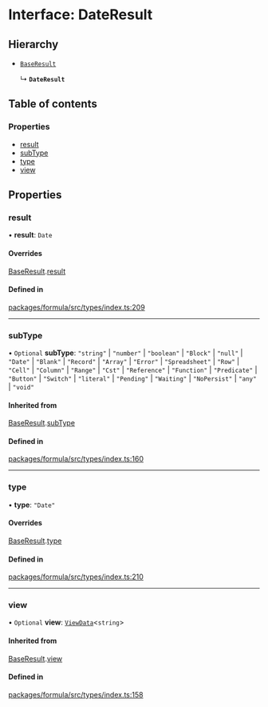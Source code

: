# Interface: DateResult

## Hierarchy

- [`BaseResult`](BaseResult.md)

  ↳ **`DateResult`**

## Table of contents

### Properties

- [result](DateResult.md#result)
- [subType](DateResult.md#subtype)
- [type](DateResult.md#type)
- [view](DateResult.md#view)

## Properties

### <a id="result" name="result"></a> result

• **result**: `Date`

#### Overrides

[BaseResult](BaseResult.md).[result](BaseResult.md#result)

#### Defined in

[packages/formula/src/types/index.ts:209](https://github.com/mashcard/mashcard/blob/main/packages/formula/src/types/index.ts#L209)

___

### <a id="subtype" name="subtype"></a> subType

• `Optional` **subType**: ``"string"`` \| ``"number"`` \| ``"boolean"`` \| ``"Block"`` \| ``"null"`` \| ``"Date"`` \| ``"Blank"`` \| ``"Record"`` \| ``"Array"`` \| ``"Error"`` \| ``"Spreadsheet"`` \| ``"Row"`` \| ``"Cell"`` \| ``"Column"`` \| ``"Range"`` \| ``"Cst"`` \| ``"Reference"`` \| ``"Function"`` \| ``"Predicate"`` \| ``"Button"`` \| ``"Switch"`` \| ``"literal"`` \| ``"Pending"`` \| ``"Waiting"`` \| ``"NoPersist"`` \| ``"any"`` \| ``"void"``

#### Inherited from

[BaseResult](BaseResult.md).[subType](BaseResult.md#subtype)

#### Defined in

[packages/formula/src/types/index.ts:160](https://github.com/mashcard/mashcard/blob/main/packages/formula/src/types/index.ts#L160)

___

### <a id="type" name="type"></a> type

• **type**: ``"Date"``

#### Overrides

[BaseResult](BaseResult.md).[type](BaseResult.md#type)

#### Defined in

[packages/formula/src/types/index.ts:210](https://github.com/mashcard/mashcard/blob/main/packages/formula/src/types/index.ts#L210)

___

### <a id="view" name="view"></a> view

• `Optional` **view**: [`ViewData`](ViewData.md)<`string`\>

#### Inherited from

[BaseResult](BaseResult.md).[view](BaseResult.md#view)

#### Defined in

[packages/formula/src/types/index.ts:158](https://github.com/mashcard/mashcard/blob/main/packages/formula/src/types/index.ts#L158)
